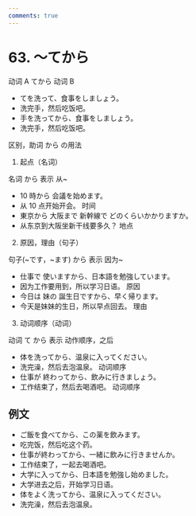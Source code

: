 ```yaml
---
comments: true
---
```


# 63. ～てから

动词 A てから 动词 B

- てを洗って、食事をしましょう。
- 洗完手，然后吃饭吧。
- 手を洗ってから、食事をしましょう。
- 洗完手，然后吃饭吧。

区别，助词 から の用法

1. 起点（名词）

名词 から   表示 从~

- 10 時から 会議を始めます。
- 从 10 点开始开会。  时间
- 東京から 大阪まで 新幹線で どのくらいかかりますか。
- 从东京到大阪坐新干线要多久？  地点

2. 原因，理由（句子）

句子(~です，~ます) から   表示 因为~

- 仕事で 使いますから、日本語を勉強しています。
- 因为工作要用到，所以学习日语。  原因
- 今日は 妹の 誕生日ですから、早く帰ります。
- 今天是妹妹的生日，所以早点回去。  理由

3. 动词顺序（动词）

动词 て から   表示 动作顺序，之后

- 体を洗ってから、温泉に入ってください。
- 洗完澡，然后去泡温泉。  动词顺序
- 仕事が 終わってから、飲みに行きましょう。
- 工作结束了，然后去喝酒吧。  动词顺序

## 例文

- ご飯を食べてから、この薬を飲みます。
- 吃完饭，然后吃这个药。
- 仕事が終わってから、一緒に飲みに行きませんか。
- 工作结束了，一起去喝酒吧。
- 大学に入ってから、日本語を勉強し始めました。
- 大学进去之后，开始学习日语。
- 体をよく洗ってから、温泉に入ってください。
- 洗完澡，然后去泡温泉。

